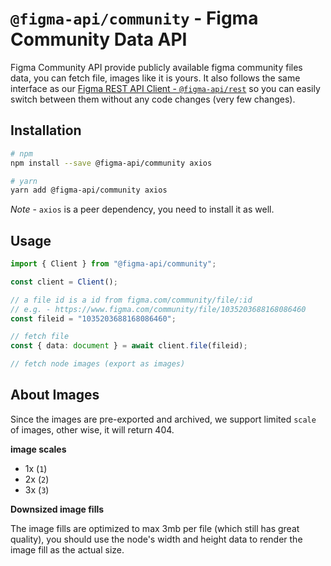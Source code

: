 # `@figma-api/community` - Figma Community Data API

Figma Community API provide publicly available figma community files data, you can fetch file, images like it is yours. It also follows the same interface as our [Figma REST API Client - `@figma-api/rest`](https://github.com/gridaco/design-sdk) so you can easily switch between them without any code changes (very few changes).

## Installation

```sh
# npm
npm install --save @figma-api/community axios

# yarn
yarn add @figma-api/community axios
```

_Note_ - `axios` is a peer dependency, you need to install it as well.

## Usage

```ts
import { Client } from "@figma-api/community";

const client = Client();

// a file id is a id from figma.com/community/file/:id
// e.g. - https://www.figma.com/community/file/1035203688168086460
const fileid = "1035203688168086460";

// fetch file
const { data: document } = await client.file(fileid);

// fetch node images (export as images)
```

## About Images

Since the images are pre-exported and archived, we support limited `scale` of images, other wise, it will return 404.

**image scales**

- 1x (`1`)
- 2x (`2`)
- 3x (`3`)

**Downsized image fills**

The image fills are optimized to max 3mb per file (which still has great quality), you should use the node's width and height data to render the image fill as the actual size.
